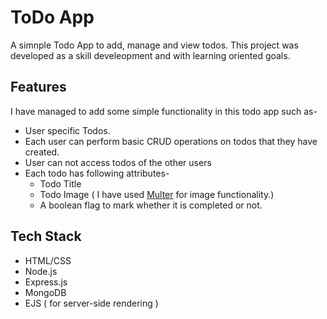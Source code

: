 # ToDo App 
A simnple Todo App to add, manage and view todos. This project was developed as a skill develeopment and with learning oriented goals.

## Features
I have managed to add some simple functionality in this todo app such as-
- User specific Todos.
- Each user can perform basic CRUD operations on todos that they have created.
- User can not access todos of the other users
- Each todo has following attributes-
  - Todo Title
  - Todo Image ( I have used [Multer](https://www.npmjs.com/package/multer) for image functionality.)
  - A boolean flag to mark whether it is completed or not.
 
## Tech Stack
- HTML/CSS
- Node.js
- Express.js
- MongoDB
- EJS ( for server-side rendering )
